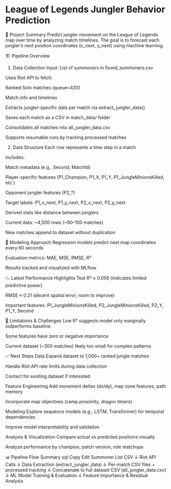 # League of Legends Jungler Behavior Prediction
🧠 Project Summary
Predict jungler movement on the League of Legends map over time by analyzing match timelines. The goal is to forecast each jungler’s next position coordinates (x_next, y_next) using machine learning.

🏗️ Pipeline Overview
1. Data Collection
Input: List of summoners in found_summoners.csv

Uses Riot API to fetch:

Ranked Solo matches (queue=420)

Match info and timelines

Extracts jungler-specific data per match via extract_jungler_data()

Saves each match as a CSV in match_data/ folder

Consolidates all matches into all_jungler_data.csv

Supports resumable runs by tracking processed matches

2. Data Structure
Each row represents a time step in a match

Includes:

Match metadata (e.g., Second, MatchId)

Player-specific features (P1_Champion, P1_X, P1_Y, P1_JungleMinionsKilled, etc.)

Opponent jungler features (P2_*)

Target labels: P1_x_next, P1_y_next, P2_x_next, P2_y_next

Derived stats like distance between junglers

Current data: ~4,500 rows (~90–100 matches)

New matches append to dataset without duplication

🤖 Modeling Approach
Regression models predict next map coordinates every 60 seconds

Evaluation metrics: MAE, MSE, RMSE, R²

Results tracked and visualized with MLflow

📉 Latest Performance Highlights
Test R² ≈ 0.056 (indicates limited predictive power)

RMSE ≈ 0.21 (decent spatial error, room to improve)

Important features: P1_JungleMinionsKilled, P2_JungleMinionsKilled, P2_Y, P1_Y, Second

🚧 Limitations & Challenges
Low R² suggests model only marginally outperforms baseline

Some features have zero or negative importance

Current dataset (~300 matches) likely too small for complex patterns

✅ Next Steps
Data
Expand dataset to 1,000+ ranked jungle matches

Handle Riot API rate limits during data collection

Contact for existing dataset if interested

Feature Engineering
Add movement deltas (dx/dy), map zone features, path memory

Incorporate map objectives (camp proximity, dragon timers)

Modeling
Explore sequence models (e.g., LSTM, Transformer) for temporal dependencies

Improve model interpretability and validation

Analysis & Visualization
Compare actual vs predicted positions visually

Analyze performance by champion, patch version, role matchups

📊 Pipeline Flow Summary
sql
Copy
Edit
Summoner List CSV 
      ↓
Riot API Calls 
      ↓
Data Extraction (extract_jungler_data) 
      ↓
Per-match CSV files + processed tracking 
      ↓
Concatenate to full dataset CSV (all_jungler_data.csv) 
      ↓
ML Model Training & Evaluation 
      ↓
Feature Importance & Residual Analysis